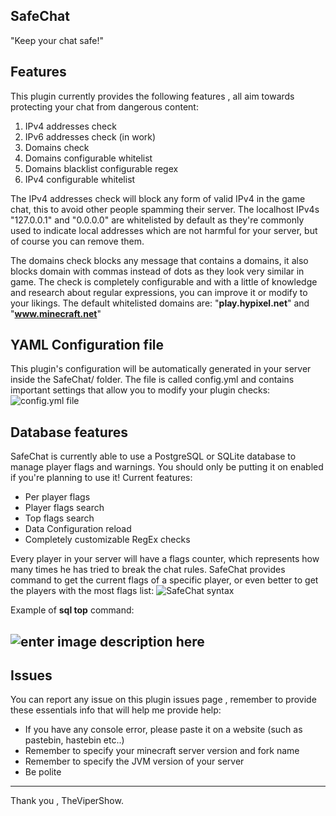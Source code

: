## SafeChat

"Keep your chat safe!"

## Features

This plugin currently provides the following features , all aim towards protecting your chat from dangerous content:

 1. IPv4 addresses check
 2. IPv6 addresses check (in work)
 3. Domains check
 4. Domains configurable whitelist
 5. Domains blacklist configurable regex
 6. IPv4 configurable whitelist

The IPv4 addresses check will block any form of valid IPv4 in the game chat, this to avoid other people spamming their server. The localhost IPv4s "127.0.0.1" and "0.0.0.0" are whitelisted by default as they're commonly used to indicate local addresses which are not harmful for your server, but of course you can remove them.

The domains check blocks any message that contains a domains, it also blocks domain with commas instead of dots as they look very similar in game. The check is completely configurable and with a little of knowledge and research about regular expressions, you can improve it or modify to your likings. The default whitelisted domains are: "**play.hypixel.net**" and "**www.minecraft.net**"

## YAML Configuration file
This plugin's configuration will be automatically generated in your server inside the SafeChat/ folder.
The file is called config.yml and contains important settings that allow you to modify your plugin checks:
![config.yml file](https://i.imgur.com/7hqmWiW.png)
## Database features
SafeChat is currently able to use a PostgreSQL or SQLite database to manage player flags and warnings.
You should only be putting it on enabled if you're planning to use it!
Current features:

 - Per player flags
 - Player flags search
 - Top flags search
 - Data Configuration reload
 - Completely customizable RegEx checks
 
 Every player in your server will have a flags counter, which represents how many times he has tried to break the chat rules.
 SafeChat provides command to get the current flags of a specific player, or even better to get the players with the most flags list:
 ![SafeChat syntax](https://i.imgur.com/y6VLLDY.png)
 
 Example of **sql top** command:
 
 ![enter image description here](https://i.imgur.com/MEwv86D.png)
 ---
 ## Issues
 You can report any issue on this plugin issues page , remember to provide these essentials info that will help me provide help:
 
 - If you have any console error, please paste it on a website (such as pastebin, hastebin etc..)
 - Remember to specify your minecraft server version and fork name
 - Remember to specify the JVM version of your server
 - Be polite
 ---
 Thank you , TheViperShow.

